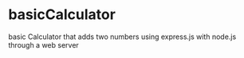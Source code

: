 # basicCalculator
basic Calculator that adds two numbers using express.js with node.js through a web server

